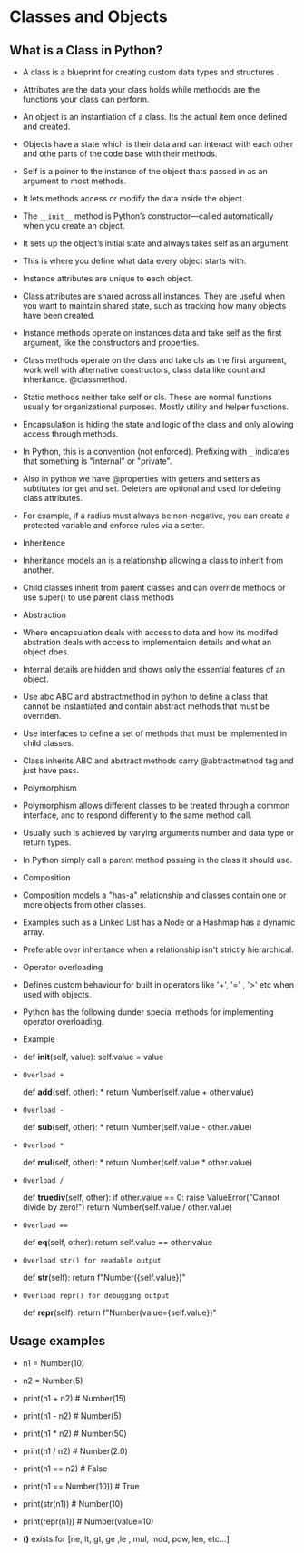 # Classes and Objects

## What is a Class in Python?

* A class is a blueprint for creating custom data types and structures .
* Attributes are the data your class holds while methodds are the functions your class can perform.
* An object is an instantiation of a class. Its the actual item once defined and created.
* Objects have a state which is their data and can interact with each other and othe parts of the code base with their methods.

* Self is a poiner to the instance of the object thats passed in as an argument to most methods.
* It lets methods access or modify the data inside the object.
* The `__init__` method is Python’s constructor—called automatically when you create an object.
* It sets up the object’s initial state and always takes self as an argument.
* This is where you define what data every object starts with.

* Instance attributes are unique to each object.
* Class attributes are shared across all instances. They are useful when you want to maintain shared state, such as tracking how many objects have been created.
* Instance methods operate on instances data and take self as the first argument, like the constructors and properties.
* Class methods operate on the class and take cls as the first argument, work well with alternative constructors, class data like count and inheritance. @classmethod.
* Static methods neither take self or cls. These are normal functions usually for organizational purposes. Mostly utility and helper functions.
* Encapsulation is hiding the state and logic of the class and only allowing access through methods.

* In Python, this is a convention (not enforced). Prefixing with `_` indicates that something is "internal" or "private".
* Also in python we have @properties with getters and setters as subtitutes for get and set. Deleters are optional and used for deleting class attributes.
* For example, if a radius must always be non-negative, you can create a protected variable and enforce rules via a setter.


* Inheritence 
* Inheritance models an is a relationship allowing a class to inherit from another.
* Child classes inherit from parent classes and can override methods or use super() to use parent class methods

* Abstraction
* Where encapsulation deals with access to data and how its modifed abstration deals with access to implementaion details and what an object does.
* Internal details are hidden and shows only the essential features of an object.
* Use abc ABC and abstractmethod in python to define a class that cannot be instantiated and contain abstract methods that must be overriden.
* Use interfaces to define a set of methods that must be implemented in child classes.
* Class inherits ABC and abstract methods carry @abtractmethod tag and just have pass.   

* Polymorphism
* Polymorphism allows different classes to be treated through a common interface, and to respond differently to the same method call.
* Usually such is achieved by varying arguments number and data type or return types.
* In Python simply call a parent method passing in the class it should use.

* Composition
* Composition  models a "has-a" relationship and classes contain one or more objects from other classes.
* Examples such as a Linked List has a Node or a Hashmap has a dynamic array. 
* Preferable over inheritance when a relationship isn't strictly hierarchical.

* Operator overloading
* Defines custom behaviour for built in operators like '+', '=' , '>' etc when used with objects.
* Python has the following dunder special methods for implementing operator overloading.
* Example
*    def __init__(self, value):
        self.value = value

*     Overload +
    def __add__(self, other):
        * return Number(self.value + other.value)

*     Overload -
    def __sub__(self, other):
        * return Number(self.value - other.value)

*     Overload *
    def __mul__(self, other):
        * return Number(self.value * other.value)

*     Overload /
    def __truediv__(self, other):
        if other.value == 0:
            raise ValueError("Cannot divide by zero!")
        return Number(self.value / other.value)

*     Overload ==
    def __eq__(self, other):
        return self.value == other.value

*     Overload str() for readable output
    def __str__(self):
        return f"Number({self.value})"

*     Overload repr() for debugging output
    def __repr__(self):
        return f"Number(value={self.value})"


## Usage examples
* n1 = Number(10)
* n2 = Number(5)

* print(n1 + n2)    # Number(15)
* print(n1 - n2)    # Number(5)
* print(n1 * n2)    # Number(50)
* print(n1 / n2)    # Number(2.0)
* print(n1 == n2)   # False
* print(n1 == Number(10))  # True

* print(str(n1))    # Number(10)
* print(repr(n1))   # Number(value=10)

* __()__ exists for [ne, lt, gt, ge ,le , mul, mod, pow, len, etc...]


